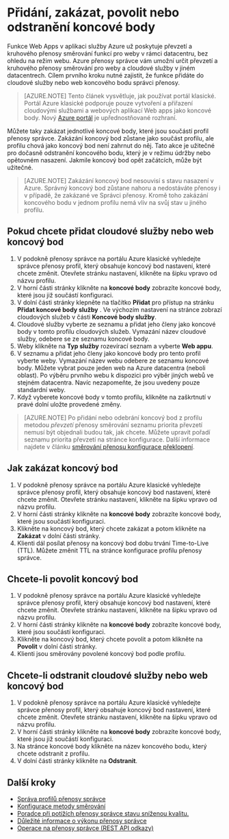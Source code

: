 <properties
    pageTitle="Správa koncové body v Azure přenosy správce | Microsoft Azure"
    description="Tento článek vám pomůže přidat odebrat, povolení, zakázání koncové body Azure přenosy ve Správci systému."
    services="traffic-manager"
    documentationCenter=""
    authors="sdwheeler"
    manager="carmonm"
    editor=""
/>
<tags
    ms.service="traffic-manager"
    ms.devlang="na"
    ms.topic="get-started-article"
    ms.tgt_pltfrm="na"
    ms.workload="infrastructure-services"
    ms.date="10/11/2016"
    ms.author="sewhee"
/>

# <a name="add-disable-enable-or-delete-endpoints"></a>Přidání, zakázat, povolit nebo odstranění koncové body

Funkce Web Apps v aplikaci služby Azure už poskytuje převzetí a kruhového přenosy směrování funkcí pro weby v rámci datacentru, bez ohledu na režim webu. Azure přenosy správce vám umožní určit převzetí a kruhového přenosy směrování pro weby a cloudové služby v jiném datacentrech. Cílem prvního kroku nutné zajistit, že funkce přidáte do cloudové služby nebo web koncového bodu správci přenosy.

>[AZURE.NOTE]  Tento článek vysvětluje, jak používat portál klasické. Portál Azure klasické podporuje pouze vytvoření a přiřazení cloudovými službami a webových aplikací Web apps jako koncové body. Nový [Azure portál](https://portal.azure.com) je upřednostňované rozhraní.

Můžete taky zakázat jednotlivé koncové body, které jsou součástí profil přenosy správce. Zakázání koncový bod zůstane jako součást profilu, ale profilu chová jako koncový bod není zahrnut do něj. Tato akce je užitečné pro dočasně odstranění koncového bodu, který je v režimu údržby nebo opětovném nasazení. Jakmile koncový bod opět začátcích, může být užitečné.

>[AZURE.NOTE] Zakázání koncový bod nesouvisí s stavu nasazení v Azure. Správný koncový bod zůstane nahoru a nedostáváte přenosy i v případě, že zakázané ve Správci přenosy. Kromě toho zakázání koncového bodu v jednom profilu nemá vliv na svůj stav u jiného profilu.

## <a name="to-add-a-cloud-service-or-website-endpoint"></a>Pokud chcete přidat cloudové služby nebo web koncový bod

1. V podokně přenosy správce na portálu Azure klasické vyhledejte správce přenosy profil, který obsahuje koncový bod nastavení, které chcete změnit. Otevřete stránku nastavení, klikněte na šipku vpravo od názvu profilu.
2. V horní části stránky klikněte na **koncové body** zobrazíte koncové body, které jsou již součástí konfiguraci.
3. V dolní části stránky klepněte na tlačítko **Přidat** pro přístup na stránku **Přidat koncové body služby** . Ve výchozím nastavení na stránce zobrazí cloudových služeb v části **Koncové body služby**.
4. Cloudové služby vyberte ze seznamu a přidat jeho členy jako koncové body v tomto profilu cloudových služeb. Vymazání název cloudové služby, odebere se ze seznamu koncové body.
5. Weby klikněte na **Typ služby** rozevírací seznam a vyberte **Web appu**.
6. V seznamu a přidat jeho členy jako koncové body pro tento profil vyberte weby. Vymazání název webu odebere ze seznamu koncové body. Můžete vybrat pouze jeden web na Azure datacentra (neboli oblast). Po výběru prvního webu k dispozici pro výběr jiných webů ve stejném datacentra. Navíc nezapomeňte, že jsou uvedeny pouze standardní weby.
7. Když vyberete koncové body v tomto profilu, klikněte na zaškrtnutí v pravé dolní uložte provedené změny.

>[AZURE.NOTE] Po přidání nebo odebrání koncový bod z profilu metodou *převzetí* přenosy směrování seznamu priorita převzetí nemusí být objednali budou tak, jak chcete. Můžete upravit pořadí seznamu priorita převzetí na stránce konfigurace. Další informace najdete v článku [směrování přenosu konfigurace překlopení](traffic-manager-configure-failover-routing-method.md).

## <a name="to-disable-an-endpoint"></a>Jak zakázat koncový bod

1. V podokně přenosy správce na portálu Azure klasické vyhledejte správce přenosy profil, který obsahuje koncový bod nastavení, které chcete změnit. Otevřete stránku nastavení, klikněte na šipku vpravo od názvu profilu.
2. V horní části stránky klikněte na **koncové body** zobrazíte koncové body, které jsou součástí konfiguraci.
3. Klikněte na koncový bod, který chcete zakázat a potom klikněte na **Zakázat** v dolní části stránky.
4. Klienti dál posílat přenosy na koncový bod dobu trvání Time-to-Live (TTL). Můžete změnit TTL na stránce konfigurace profilu přenosy správce.

## <a name="to-enable-an-endpoint"></a>Chcete-li povolit koncový bod

1. V podokně přenosy správce na portálu Azure klasické vyhledejte správce přenosy profil, který obsahuje koncový bod nastavení, které chcete změnit. Otevřete stránku nastavení, klikněte na šipku vpravo od názvu profilu.
2. V horní části stránky klikněte na **koncové body** zobrazíte koncové body, které jsou součástí konfiguraci.
3. Klikněte na koncový bod, který chcete povolit a potom klikněte na **Povolit** v dolní části stránky.
4. Klienti jsou směrovány povolené koncový bod podle profilu.

## <a name="to-delete-a-cloud-service-or-website-endpoint"></a>Chcete-li odstranit cloudové služby nebo web koncový bod

1. V podokně přenosy správce na portálu Azure klasické vyhledejte správce přenosy profil, který obsahuje koncový bod nastavení, které chcete změnit. Otevřete stránku nastavení, klikněte na šipku vpravo od názvu profilu.
2. V horní části stránky klikněte na **koncové body** zobrazíte koncové body, které jsou již součástí konfiguraci.
3. Na stránce koncové body klikněte na název koncového bodu, který chcete odstranit z profilu.
4. V dolní části stránky klikněte na **Odstranit**.

## <a name="next-steps"></a>Další kroky

* [Správa profilů přenosy správce](traffic-manager-manage-profiles.md)
* [Konfigurace metody směrování](traffic-manager-configure-routing-method.md)
* [Poradce při potížích přenosy správce stavu sníženou kvalitu.](traffic-manager-troubleshooting-degraded.md)
* [Důležité informace o výkonu přenosy správce](traffic-manager-performance-considerations.md)
* [Operace na přenosy správce (REST API odkazy)](http://go.microsoft.com/fwlink/p/?LinkID=313584)

